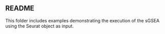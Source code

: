 ## README

This folder includes examples demonstrating the execution of the sGSEA using the Seurat object as input.
